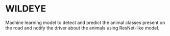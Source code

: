 # WILDEYE
Machine learning model to detect and predict the animal classes present on the road and notify the driver about the animals using ResNet-like model.
